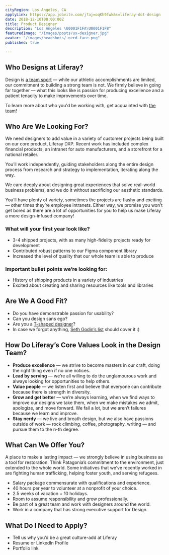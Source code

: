```yaml
---
cityRegion: Los Angeles, CA
applyLink: https://app.jobvite.com/j?aj=oqKh9fwk&s=liferay-dot-design
date: 2018-12-10T08:00:00Z
title: Product Designer
description: "Los Angeles \U0001F1FA\U0001F1F8"
featuredImage: "/images/posts/ux-designer.jpg"
avatar: "/images/headshots/-nerd-face.png"
published: true

---
```

## Who Designs at Liferay?

Design is [a team sport](https://www.oreilly.com/ideas/12-qualities-of-effective-design-organizations) — while our athletic accomplishments are limited, our commitment to building a strong team is not. We firmly believe in going far together — what this looks like is passion for producing excellence and a patient tenacity to make improvements over time.

To learn more about who you'd be working with, get acquainted with [the team](/team)!

## Who Are We Looking For?

We need designers to add value in a variety of customer projects being built on our core product, Liferay DXP. Recent work has included complex financial products, an intranet for auto manufacturers, and a storefront for a national retailer.

You’ll work independently, guiding stakeholders along the entire design process from research and strategy to implementation, iterating along the way.

We care deeply about designing great experiences that solve real-world business problems, and we do it without sacrificing our aesthetic standards.

You’ll have plenty of variety, sometimes the projects are flashy and exciting — other times they’re employee intranets. Either way, we promise you won’t get bored as there are a lot of opportunities for you to help us make Liferay a more design-infused company!

### What will your first year look like?

-   3-4 shipped projects, with as many high-fidelity projects ready for development
-   Contributed robust patterns to our Figma component library
-   Increased the level of quality that our whole team is able to produce

### Important bullet points we’re looking for:

-   History of shipping products in a variety of industries
-   Excited about creating and sharing resources like tools and libraries

## Are We A Good Fit?

-   Do you have demonstrable passion for usability?
-   Can you design sans ego?
-   Are you a [T-shaped designer](https://chiefexecutive.net/ideo-ceo-tim-brown-t-shaped-stars-the-backbone-of-ideoaes-collaborative-culture__trashed/)?
-   In case we forgot anything, [Seth Godin’s list](https://seths.blog/2018/04/missing-from-your-job-description/) should cover it :)

## How Do Liferay’s Core Values Look in the Design Team?

-   **Produce excellence** — we strive to become masters in our craft, doing the right thing even if no one notices.
-   **Lead by serving** — we’re all willing to do the unglamourous work and always looking for opportunities to help others.
-   **Value people** — we listen first and believe that everyone can contribute because there is strength in diversity.
-   **Grow and get better** — we’re always learning, when we find ways to improve our designs we take them, when we make mistakes we admit, apologize, and move forward. We fail a lot, but we aren’t failures because we learn and improve.
-   **Stay nerdy** — we live and breath design, but we also have passions outside of work — rock climbing, coffee, photography, writing — and pursue them to the n-th degree.

## What Can We Offer You?

A place to make a lasting impact — we strongly believe in using business as a tool for restoration. Think Patagonia’s commitment to the environment, just extended to the whole world. Some initiatives that we’ve recently worked in are fighting human trafficking, helping foster youth, and serving refugees.

-   Salary package commensurate with qualifications and experience.
-   40 hours per year to volunteer at a nonprofit of your choice.
-   2.5 weeks of vacation + 10 holidays.
-   Room to assume responsibility and grow professionally.
-   Be part of a great team and work with designers around the world.
-   Work in a company that has strong executive support for Design.

## What Do I Need to Apply?

-   Tell us why you’d be a great culture-add at Liferay
-   Resume or LinkedIn Profile
-   Portfolio link